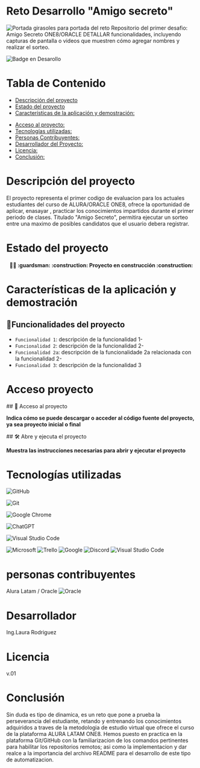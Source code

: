 <h1 aling="center">Reto Desarrollo "Amigo secreto"</h1>

![Portada girasoles para portada del reto](https://github.com/user-attachments/assets/6a28a24c-9f3d-4444-9be6-a2adbb2bd0aa)
Repositorio del primer desafio: Amigo Secreto ONE8/ORACLE
DETALLAR funcionalidades, incluyendo capturas de pantalla o videos que muestren cómo agregar nombres y realizar el sorteo.

![Badge en Desarollo](https://img.shields.i/badge/STATUS-EN%20DESAROLLO-green)

# Tabla de Contenido
- [Descripción del proyecto](#Descripción-del-proyecto)
- [Estado del proyecto](#Estado-del-proyecto)
- [Características de la aplicación y demostración:](#Características-de-la-aplicación-y-demostración)
* [Acceso al proyecto:](#Acceso-proyecto)
* [Tecnologías utilizadas:](#Tecnologías-utilizadas)
* [Personas Contribuyentes:](#personas-contribuyentes)
* [Desarrollador del Proyecto:](#Desarrollador)
* [Licencia:](#Licencia)
* [Conclusión:](#Conclusión)

# Descripción del proyecto
El proyecto representa el primer codigo de evaluacion para los actuales estudiantes del curso de ALURA/ORACLE ONE8, ofrece la oportunidad de aplicar, enasayar , practicar los conocimientos impartidos durante el primer periodo de clases. 
Titulado "Amigo Secreto", permitira ejecutar un sorteo entre una maximo de posibles candidatos que el usuario debera registrar.

# Estado del proyecto

<h4 align="center">
  💂‍♂️ :guardsman:
:construction: Proyecto en construcción :construction:
</h4>

# Características de la aplicación y demostración
## :hammer:Funcionalidades del proyecto
- `Funcionalidad 1`: descripción de la funcionalidad 1-
- `Funcionalidad 2`: descripción de la funcionalidad 2-
- `Funcionalidad 2a`: descripción de la funcionalidade 2a relacionada con la funcionalidad 2-
- `Funcionalidad 3`: descripción de la funcionalidad 3

# Acceso proyecto
\## 📁 Acceso al proyecto

**Indica cómo se puede descargar o acceder al código fuente del proyecto, ya sea proyecto inicial o final**

\## 🛠️ Abre y ejecuta el proyecto

**Muestra las instrucciones necesarias para abrir y ejecutar el proyecto**

# Tecnologías utilizadas 
  ![GitHub](https://img.shields.io/badge/github-%23121011.svg?style=for-the-badge&logo=github&logoColor=white)
  
  ![Git](https://img.shields.io/badge/git-%23F05033.svg?style=for-the-badge&logo=git&logoColor=white)
  
![Google Chrome](https://img.shields.io/badge/Google%20Chrome-4285F4?style=for-the-badge&logo=GoogleChrome&logoColor=white)

![ChatGPT](https://img.shields.io/badge/chatGPT-74aa9c?style=for-the-badge&logo=openai&logoColor=white)



![Visual Studio Code](https://img.shields.io/badge/Visual%20Studio%20Code-0078d7.svg?style=for-the-badge&logo=visual-studio-code&logoColor=white)

![Microsoft](https://img.shields.io/badge/Microsoft-0078D4?style=for-the-badge&logo=microsoft&logoColor=white)
![Trello](https://img.shields.io/badge/Trello-%23026AA7.svg?style=for-the-badge&logo=Trello&logoColor=white)
![Google](https://img.shields.io/badge/google-4285F4?style=for-the-badge&logo=google&logoColor=white)
![Discord](https://img.shields.io/badge/Discord-%235865F2.svg?style=for-the-badge&logo=discord&logoColor=white)
![Visual Studio Code](https://img.shields.io/badge/Visual%20Studio%20Code-0078d7.svg?style=for-the-badge&logo=visual-studio-code&logoColor=white)
  

# personas contribuyentes
Alura Latam  / Oracle ![Oracle](https://img.shields.io/badge/Oracle-F80000?style=for-the-badge&logo=oracle&logoColor=white)

# Desarrollador
Ing.Laura Rodriguez

# Licencia
v.01

# Conclusión
Sin duda es tipo de dinamica, es un reto que pone a prueba la perseverancia del estudiante, retando y entrenando los conocimientos adquiridos a traves de la metodologia de estudio virtual que ofrece el curso de la plataforma ALURA LATAM ONE8. Hemos puesto en practica en la plataforma Git/GitHub con la familiarizacion de los comandos pertinentes para habilitar los repositorios remotos; asi como la implementacion y dar realce a la importancia del archivo README para el desarrollo de este tipo de automatizacion.

